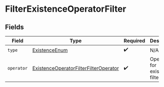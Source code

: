 # FilterExistenceOperatorFilter


## Fields

| Field                                                                                                     | Type                                                                                                      | Required                                                                                                  | Description                                                                                               |
| --------------------------------------------------------------------------------------------------------- | --------------------------------------------------------------------------------------------------------- | --------------------------------------------------------------------------------------------------------- | --------------------------------------------------------------------------------------------------------- |
| `type`                                                                                                    | [ExistenceEnum](../../models/components/ExistenceEnum.md)                                                 | :heavy_check_mark:                                                                                        | N/A                                                                                                       |
| `operator`                                                                                                | [ExistenceOperatorFilterFilterOperator](../../models/components/ExistenceOperatorFilterFilterOperator.md) | :heavy_check_mark:                                                                                        | Operators for existence filters.                                                                          |